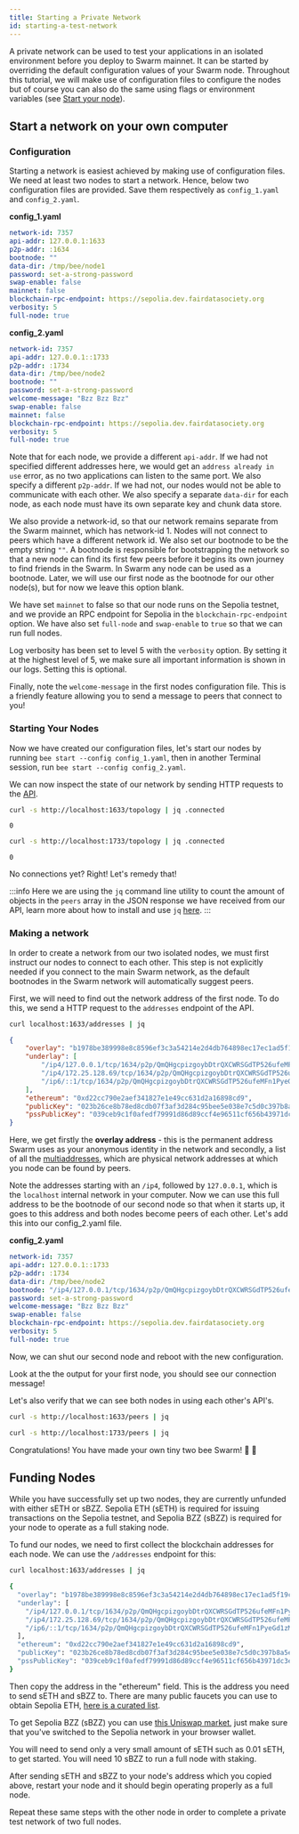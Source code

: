 ```yaml
---
title: Starting a Private Network
id: starting-a-test-network
---
```


A private network can be used to test your applications in an isolated environment before you deploy to Swarm mainnet. It can be started by overriding the default configuration values of your Swarm node. Throughout this tutorial, we will make use of configuration files to configure the nodes but of course you can also do the same using flags or environment variables (see [Start your node](/docs/bee/working-with-bee/configuration)).

## Start a network on your own computer

### Configuration

Starting a network is easiest achieved by making use of configuration files. We need at least two nodes to start a network. Hence, below two configuration files are provided. Save them respectively as `config_1.yaml` and `config_2.yaml`.

**config_1.yaml**

```yaml
network-id: 7357
api-addr: 127.0.0.1:1633
p2p-addr: :1634
bootnode: ""
data-dir: /tmp/bee/node1
password: set-a-strong-password
swap-enable: false
mainnet: false
blockchain-rpc-endpoint: https://sepolia.dev.fairdatasociety.org
verbosity: 5
full-node: true
```

**config_2.yaml**

```yaml
network-id: 7357
api-addr: 127.0.0.1::1733
p2p-addr: :1734
data-dir: /tmp/bee/node2
bootnode: ""
password: set-a-strong-password
welcome-message: "Bzz Bzz Bzz"
swap-enable: false
mainnet: false
blockchain-rpc-endpoint: https://sepolia.dev.fairdatasociety.org
verbosity: 5
full-node: true
```

Note that for each node, we provide a different `api-addr`. If we had not specified different addresses here, we
would get an `address already in use` error, as no two applications
can listen to the same port. We also specify a different
`p2p-addr`. If we had not, our nodes would not be able to communicate
with each other. We also specify a separate `data-dir` for each node,
as each node must have its own separate key and chunk data store.

We also provide a network-id, so that our network remains separate
from the Swarm mainnet, which has network-id 1. Nodes will not connect
to peers which have a different network id. We also set our bootnode
to be the empty string `""`. A bootnode is responsible for
bootstrapping the network so that a new node can find its first few
peers before it begins its own journey to find friends in the
Swarm. In Swarm any node can be used as a bootnode. Later, we will
use our first node as the bootnode for our other node(s), but for now we leave this option blank.

We have set `mainnet` to false so that our node runs on the Sepolia testnet, and we provide an RPC endpoint for Sepolia in the `blockchain-rpc-endpoint` option. We have also set `full-node` and `swap-enable` to `true` so that we can run full nodes.

Log verbosity has been set to level 5 with the `verbosity` option. By setting it at the highest level of 5, we make sure all important information is shown in our logs. Setting this is optional.

Finally, note the `welcome-message` in the first nodes configuration file. This is a friendly feature allowing you to send a message to peers that connect to you!

### Starting Your Nodes

Now we have created our configuration files, let's start our nodes by running `bee start --config config_1.yaml`, then in another Terminal session, run `bee start --config config_2.yaml`.

We can now inspect the state of our network by sending HTTP requests to the [API](/api/).

```bash
curl -s http://localhost:1633/topology | jq .connected
```

```
0
```

```bash
curl -s http://localhost:1733/topology | jq .connected
```

```
0
```

No connections yet? Right! Let's remedy that!

:::info
Here we are using the `jq` command line utility to count the amount of objects in the `peers` array in the JSON response we have received from our API, learn more about how to install and use `jq` [here](https://stedolan.github.io/jq/).
:::

### Making a network

In order to create a network from our two isolated nodes, we must first instruct our nodes to connect to each other. This step is not explicitly needed if you connect to the main Swarm network, as the default bootnodes in the Swarm network will automatically suggest peers.

First, we will need to find out the network address of the first node. To do this, we send a HTTP request to the `addresses` endpoint of the API.

```bash
curl localhost:1633/addresses | jq
```

```json
{
	"overlay": "b1978be389998e8c8596ef3c3a54214e2d4db764898ec17ec1ad5f19cdf7cc59",
	"underlay": [
		"/ip4/127.0.0.1/tcp/1634/p2p/QmQHgcpizgoybDtrQXCWRSGdTP526ufeMFn1PyeGd1zMEZ",
		"/ip4/172.25.128.69/tcp/1634/p2p/QmQHgcpizgoybDtrQXCWRSGdTP526ufeMFn1PyeGd1zMEZ",
		"/ip6/::1/tcp/1634/p2p/QmQHgcpizgoybDtrQXCWRSGdTP526ufeMFn1PyeGd1zMEZ"
	],
	"ethereum": "0xd22cc790e2aef341827e1e49cc631d2a16898cd9",
	"publicKey": "023b26ce8b78ed8cdb07f3af3d284c95bee5e038e7c5d0c397b8a5e33424f5d790",
	"pssPublicKey": "039ceb9c1f0afedf79991d86d89ccf4e96511cf656b43971dc3e878173f7462487"
}
```

Here, we get firstly the **overlay address** - this is the permanent address Swarm uses as your anonymous identity in the network and secondly, a list of all the [multiaddresses](https://docs.libp2p.io/reference/glossary/#multiaddr), which are physical network addresses at which you node can be found by peers.

Note the addresses starting with an `/ip4`, followed by `127.0.0.1`, which is the `localhost` internal network in your computer. Now we can use this full address to be the bootnode of our second node so that when it starts up, it goes to this address and both nodes become peers of each other. Let's add this into our config_2.yaml file.

**config_2.yaml**

```yaml
network-id: 7357
api-addr: 127.0.0.1::1733
p2p-addr: :1734
data-dir: /tmp/bee/node2
bootnode: "/ip4/127.0.0.1/tcp/1634/p2p/QmQHgcpizgoybDtrQXCWRSGdTP526ufeMFn1PyeGd1zMEZ"
password: set-a-strong-password
welcome-message: "Bzz Bzz Bzz"
swap-enable: false
blockchain-rpc-endpoint: https://sepolia.dev.fairdatasociety.org
verbosity: 5
full-node: true
```

Now, we can shut our second node and reboot with the new configuration.

Look at the the output for your first node, you should see our connection message!

Let's also verify that we can see both nodes in using each other's API's.

```bash
curl -s http://localhost:1633/peers | jq
```

```bash
curl -s http://localhost:1733/peers | jq
```

Congratulations! You have made your own tiny two bee Swarm! 🐝 🐝

## Funding Nodes

While you have successfully set up two nodes, they are currently unfunded with either sETH or sBZZ. Sepolia ETH (sETH) is required for issuing transactions on the Sepolia testnet, and Sepolia BZZ (sBZZ) is required for your node to operate as a full staking node.

To fund our nodes, we need to first collect the blockchain addresses for each node. We can use the `/addresses` endpoint for this:

```bash
curl localhost:1633/addresses | jq
```

```bash
{
  "overlay": "b1978be389998e8c8596ef3c3a54214e2d4db764898ec17ec1ad5f19cdf7cc59",
  "underlay": [
    "/ip4/127.0.0.1/tcp/1634/p2p/QmQHgcpizgoybDtrQXCWRSGdTP526ufeMFn1PyeGd1zMEZ",
    "/ip4/172.25.128.69/tcp/1634/p2p/QmQHgcpizgoybDtrQXCWRSGdTP526ufeMFn1PyeGd1zMEZ",
    "/ip6/::1/tcp/1634/p2p/QmQHgcpizgoybDtrQXCWRSGdTP526ufeMFn1PyeGd1zMEZ"
  ],
  "ethereum": "0xd22cc790e2aef341827e1e49cc631d2a16898cd9",
  "publicKey": "023b26ce8b78ed8cdb07f3af3d284c95bee5e038e7c5d0c397b8a5e33424f5d790",
  "pssPublicKey": "039ceb9c1f0afedf79991d86d89ccf4e96511cf656b43971dc3e878173f7462487"
}
```

Then copy the address in the "ethereum" field. This is the address you need to send sETH and sBZZ to. There are many public faucets you can use to obtain Sepolia ETH, [here is a curated list](https://faucetlink.to/sepolia).

To get Sepolia BZZ (sBZZ) you can use [this Uniswap market](https://app.uniswap.org/swap?outputCurrency=0x543dDb01Ba47acB11de34891cD86B675F04840db&inputCurrency=ETH), just make sure that you've switched to the Sepolia network in your browser wallet.

You will need to send only a very small amount of sETH such as 0.01 sETH, to get started. You will need 10 sBZZ to run a full node with staking.

After sending sETH and sBZZ to your node's address which you copied above, restart your node and it should begin operating properly as a full node.

Repeat these same steps with the other node in order to complete a private test network of two full nodes.
